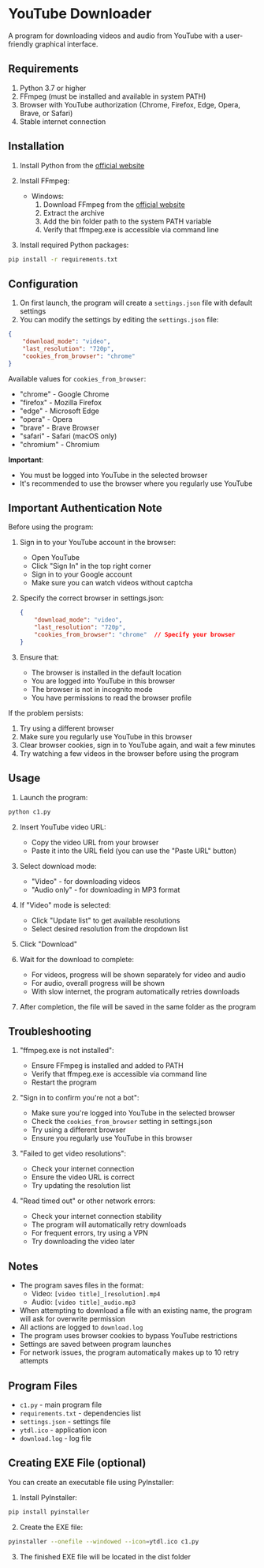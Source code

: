 # YouTube Downloader

A program for downloading videos and audio from YouTube with a user-friendly graphical interface.

## Requirements

1. Python 3.7 or higher
2. FFmpeg (must be installed and available in system PATH)
3. Browser with YouTube authorization (Chrome, Firefox, Edge, Opera, Brave, or Safari)
4. Stable internet connection

## Installation

1. Install Python from the [official website](https://www.python.org/downloads/)

2. Install FFmpeg:
   - Windows: 
     1. Download FFmpeg from the [official website](https://ffmpeg.org/download.html)
     2. Extract the archive
     3. Add the bin folder path to the system PATH variable
     4. Verify that ffmpeg.exe is accessible via command line

3. Install required Python packages:
```bash
pip install -r requirements.txt
```

## Configuration

1. On first launch, the program will create a `settings.json` file with default settings
2. You can modify the settings by editing the `settings.json` file:
```json
{
    "download_mode": "video",
    "last_resolution": "720p",
    "cookies_from_browser": "chrome"
}
```

Available values for `cookies_from_browser`:
- "chrome" - Google Chrome
- "firefox" - Mozilla Firefox
- "edge" - Microsoft Edge
- "opera" - Opera
- "brave" - Brave Browser
- "safari" - Safari (macOS only)
- "chromium" - Chromium

**Important**: 
- You must be logged into YouTube in the selected browser
- It's recommended to use the browser where you regularly use YouTube

## Important Authentication Note

Before using the program:

1. Sign in to your YouTube account in the browser:
   - Open YouTube
   - Click "Sign In" in the top right corner
   - Sign in to your Google account
   - Make sure you can watch videos without captcha

2. Specify the correct browser in settings.json:
   ```json
   {
       "download_mode": "video",
       "last_resolution": "720p",
       "cookies_from_browser": "chrome"  // Specify your browser
   }
   ```

3. Ensure that:
   - The browser is installed in the default location
   - You are logged into YouTube in this browser
   - The browser is not in incognito mode
   - You have permissions to read the browser profile

If the problem persists:
1. Try using a different browser
2. Make sure you regularly use YouTube in this browser
3. Clear browser cookies, sign in to YouTube again, and wait a few minutes
4. Try watching a few videos in the browser before using the program

## Usage

1. Launch the program:
```bash
python c1.py
```

2. Insert YouTube video URL:
   - Copy the video URL from your browser
   - Paste it into the URL field (you can use the "Paste URL" button)

3. Select download mode:
   - "Video" - for downloading videos
   - "Audio only" - for downloading in MP3 format

4. If "Video" mode is selected:
   - Click "Update list" to get available resolutions
   - Select desired resolution from the dropdown list

5. Click "Download"

6. Wait for the download to complete:
   - For videos, progress will be shown separately for video and audio
   - For audio, overall progress will be shown
   - With slow internet, the program automatically retries downloads

7. After completion, the file will be saved in the same folder as the program

## Troubleshooting

1. "ffmpeg.exe is not installed":
   - Ensure FFmpeg is installed and added to PATH
   - Verify that ffmpeg.exe is accessible via command line
   - Restart the program

2. "Sign in to confirm you're not a bot":
   - Make sure you're logged into YouTube in the selected browser
   - Check the `cookies_from_browser` setting in settings.json
   - Try using a different browser
   - Ensure you regularly use YouTube in this browser

3. "Failed to get video resolutions":
   - Check your internet connection
   - Ensure the video URL is correct
   - Try updating the resolution list

4. "Read timed out" or other network errors:
   - Check your internet connection stability
   - The program will automatically retry downloads
   - For frequent errors, try using a VPN
   - Try downloading the video later

## Notes

- The program saves files in the format:
  - Video: `[video title]_[resolution].mp4`
  - Audio: `[video title]_audio.mp3`
- When attempting to download a file with an existing name, the program will ask for overwrite permission
- All actions are logged to `download.log`
- The program uses browser cookies to bypass YouTube restrictions
- Settings are saved between program launches
- For network issues, the program automatically makes up to 10 retry attempts

## Program Files

- `c1.py` - main program file
- `requirements.txt` - dependencies list
- `settings.json` - settings file
- `ytdl.ico` - application icon
- `download.log` - log file

## Creating EXE File (optional)

You can create an executable file using PyInstaller:

1. Install PyInstaller:
```bash
pip install pyinstaller
```

2. Create the EXE file:
```bash
pyinstaller --onefile --windowed --icon=ytdl.ico c1.py
```

3. The finished EXE file will be located in the dist folder 